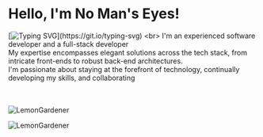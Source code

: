 # Hello, I'm No Man's Eyes!
[![Typing SVG](https://readme-typing-svg.demolab.com?font=Fira+Code&pause=1000&width=435&separator=%3C&lines=Welcome%2C+User.username();)](https://git.io/typing-svg)
<br>
I'm an experienced software developer and a full-stack developer<br>
My expertise encompasses elegant solutions across the tech stack, from intricate front-ends to robust back-end architectures. <br>
I'm passionate about staying at the forefront of technology, continually developing my skills, and collaborating <br> 
<br><br>

![LemonGardener](https://github-readme-stats.vercel.app/api/top-langs?username=NomanEyes&show_icons=true&theme=tokyonight&layout=compact)

![LemonGardener](https://github-readme-stats.vercel.app/api?username=NomanEyes&show_icons=true&theme=tokyonight&hide=["issues"])

